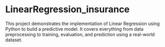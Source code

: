 # LinearRegression_insurance
This project demonstrates the implementation of Linear Regression using Python to build a predictive model. It covers everything from data preprocessing to training, evaluation, and prediction using a real-world dataset.
